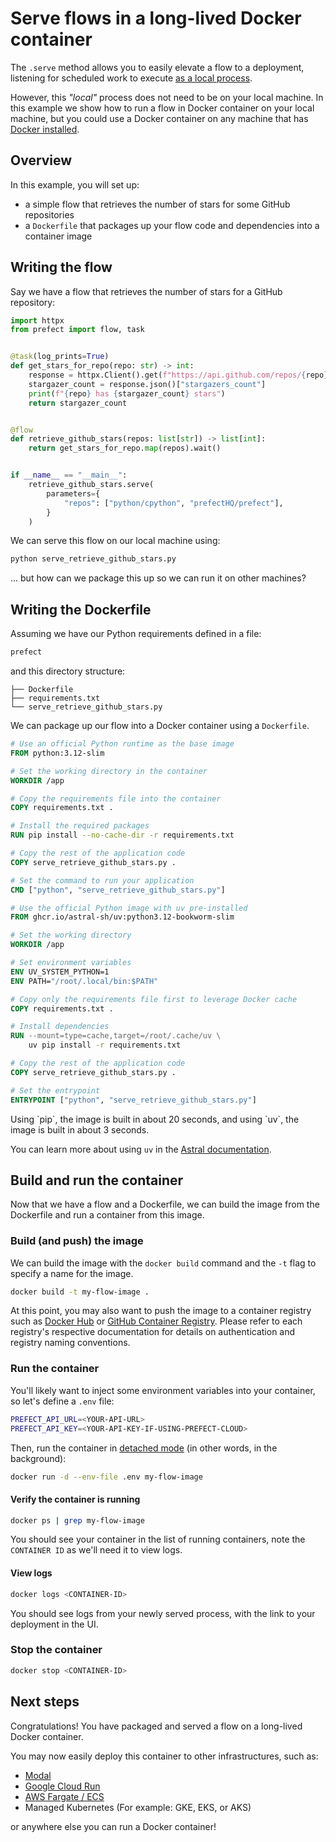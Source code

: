 # Serve flows in a long-lived Docker container

The `.serve` method allows you to easily elevate a flow to a deployment, listening for scheduled work to execute [as a local process](https://docs.prefect.io/v3/deploy/run-flows-in-local-processes).

However, this _"local"_ process does not need to be on your local machine. In this example we show how to run a flow in Docker container on your local machine, but you could use a Docker container on any machine that has [Docker installed](https://docs.docker.com/engine/install/).

## Overview
In this example, you will set up:

- a simple flow that retrieves the number of stars for some GitHub repositories
- a `Dockerfile` that packages up your flow code and dependencies into a container image

## Writing the flow

Say we have a flow that retrieves the number of stars for a GitHub repository:

```python serve_retrieve_github_stars.py {19-23}
import httpx
from prefect import flow, task


@task(log_prints=True)
def get_stars_for_repo(repo: str) -> int:
    response = httpx.Client().get(f"https://api.github.com/repos/{repo}")
    stargazer_count = response.json()["stargazers_count"]
    print(f"{repo} has {stargazer_count} stars")
    return stargazer_count


@flow
def retrieve_github_stars(repos: list[str]) -> list[int]:
    return get_stars_for_repo.map(repos).wait()


if __name__ == "__main__":
    retrieve_github_stars.serve(
        parameters={
            "repos": ["python/cpython", "prefectHQ/prefect"],
        }
    )
```

We can serve this flow on our local machine using:

```bash
python serve_retrieve_github_stars.py
```

... but how can we package this up so we can run it on other machines?

## Writing the Dockerfile

Assuming we have our Python requirements defined in a file:

```txt requirements.txt
prefect
```

and this directory structure:

```
├── Dockerfile
├── requirements.txt
└── serve_retrieve_github_stars.py
```

We can package up our flow into a Docker container using a `Dockerfile`.

<CodeGroup>

```dockerfile Using pip
# Use an official Python runtime as the base image
FROM python:3.12-slim

# Set the working directory in the container
WORKDIR /app

# Copy the requirements file into the container
COPY requirements.txt .

# Install the required packages
RUN pip install --no-cache-dir -r requirements.txt

# Copy the rest of the application code
COPY serve_retrieve_github_stars.py .

# Set the command to run your application
CMD ["python", "serve_retrieve_github_stars.py"]
```

```dockerfile Using uv
# Use the official Python image with uv pre-installed
FROM ghcr.io/astral-sh/uv:python3.12-bookworm-slim

# Set the working directory
WORKDIR /app

# Set environment variables
ENV UV_SYSTEM_PYTHON=1
ENV PATH="/root/.local/bin:$PATH"

# Copy only the requirements file first to leverage Docker cache
COPY requirements.txt .

# Install dependencies
RUN --mount=type=cache,target=/root/.cache/uv \
    uv pip install -r requirements.txt

# Copy the rest of the application code
COPY serve_retrieve_github_stars.py .

# Set the entrypoint
ENTRYPOINT ["python", "serve_retrieve_github_stars.py"]
```

</CodeGroup>

<Note>
Using `pip`, the image is built in about 20 seconds, and using `uv`, the image is built in about 3 seconds.

You can learn more about using `uv` in the [Astral documentation](https://docs.astral.sh/uv/guides/integration/docker/).
</Note>

## Build and run the container

Now that we have a flow and a Dockerfile, we can build the image from the Dockerfile and run a container from this image.

### Build (and push) the image

We can build the image with the `docker build` command and the `-t` flag to specify a name for the image.

```bash
docker build -t my-flow-image .
```

At this point, you may also want to push the image to a container registry such as [Docker Hub](https://hub.docker.com/) or [GitHub Container Registry](https://docs.github.com/en/packages/working-with-a-github-packages-registry/working-with-the-container-registry). Please refer to each registry's respective documentation for details on authentication and registry naming conventions.

### Run the container

You'll likely want to inject some environment variables into your container, so let's define a `.env` file:

```bash .env
PREFECT_API_URL=<YOUR-API-URL>
PREFECT_API_KEY=<YOUR-API-KEY-IF-USING-PREFECT-CLOUD>
```

Then, run the container in [detached mode](https://docs.docker.com/engine/reference/commandline/run/#detached-d) (in other words, in the background):

```bash
docker run -d --env-file .env my-flow-image
```

#### Verify the container is running

```bash
docker ps | grep my-flow-image
```

You should see your container in the list of running containers, note the `CONTAINER ID` as we'll need it to view logs.

#### View logs
```bash
docker logs <CONTAINER-ID>
```

You should see logs from your newly served process, with the link to your deployment in the UI.

### Stop the container

```bash
docker stop <CONTAINER-ID>
```

## Next steps

Congratulations! You have packaged and served a flow on a long-lived Docker container.

You may now easily deploy this container to other infrastructures, such as:
- [Modal](https://modal.com/)
- [Google Cloud Run](https://cloud.google.com/run)
- [AWS Fargate / ECS](https://aws.amazon.com/fargate/)
- Managed Kubernetes (For example: GKE, EKS, or AKS)

or anywhere else you can run a Docker container!